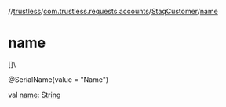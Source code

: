 //[trustless](../../../index.md)/[com.trustless.requests.accounts](../index.md)/[StaqCustomer](index.md)/[name](name.md)

# name

[]\

@SerialName(value = &quot;Name&quot;)

val [name](name.md): [String](https://kotlinlang.org/api/latest/jvm/stdlib/kotlin/-string/index.html)

